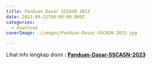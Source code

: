 ```yaml
---
title: Panduan Dasar SSCASN 2023
date: 2023-09-22T00:00:00.000Z
categories:
  - download
coverImage: ./images/Panduan-Dasar-SSCASN-2023.jpg

---
```


Lihat info lengkap disini **:** [**Panduan-Dasar-SSCASN-2023**](https://bkd.nttprov.go.id/web/wp-content/uploads/2023/09/Panduan-Dasar-SSCASN-2023.pdf)
